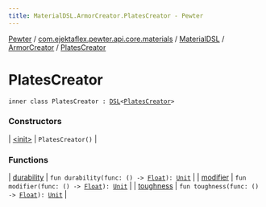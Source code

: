 ```yaml
---
title: MaterialDSL.ArmorCreator.PlatesCreator - Pewter
---
```


[Pewter](../../../../index.html) / [com.ejektaflex.pewter.api.core.materials](../../../index.html) / [MaterialDSL](../../index.html) / [ArmorCreator](../index.html) / [PlatesCreator](./index.html)

# PlatesCreator

`inner class PlatesCreator : `[`DSL`](../../../-d-s-l/index.html)`<`[`PlatesCreator`](./index.html)`>`

### Constructors

| [&lt;init&gt;](-init-.html) | `PlatesCreator()` |

### Functions

| [durability](durability.html) | `fun durability(func: () -> `[`Float`](https://kotlinlang.org/api/latest/jvm/stdlib/kotlin/-float/index.html)`): `[`Unit`](https://kotlinlang.org/api/latest/jvm/stdlib/kotlin/-unit/index.html) |
| [modifier](modifier.html) | `fun modifier(func: () -> `[`Float`](https://kotlinlang.org/api/latest/jvm/stdlib/kotlin/-float/index.html)`): `[`Unit`](https://kotlinlang.org/api/latest/jvm/stdlib/kotlin/-unit/index.html) |
| [toughness](toughness.html) | `fun toughness(func: () -> `[`Float`](https://kotlinlang.org/api/latest/jvm/stdlib/kotlin/-float/index.html)`): `[`Unit`](https://kotlinlang.org/api/latest/jvm/stdlib/kotlin/-unit/index.html) |

